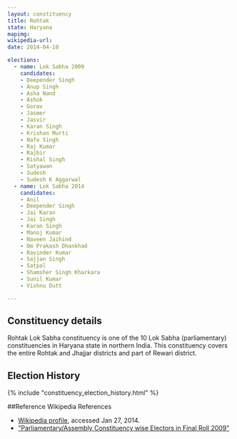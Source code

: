 ```yaml
---
layout: constituency
title: Rohtak
state: Haryana
mapimg: 
wikipedia-url: 
date: 2014-04-10

elections: 
  - name: Lok Sabha 2009
    candidates: 
    - Deepender Singh 
    - Anup Singh 
    - Asha Nand 
    - Ashok 
    - Gorav 
    - Jasmer 
    - Jasvir 
    - Karan Singh 
    - Krishan Murti 
    - Nafe Singh 
    - Raj Kumar 
    - Rajbir 
    - Rishal Singh 
    - Satyawan 
    - Sudesh 
    - Sudesh K Aggarwal  
  - name: Lok Sabha 2014
    candidates: 
    - Anil 
    - Deepender Singh 
    - Jai Karan 
    - Jai Singh 
    - Karan Singh 
    - Manoj Kumar 
    - Naveen Jaihind 
    - Om Prakash Dhankhad 
    - Ravinder Kumar 
    - Sajjan Singh 
    - Satpal 
    - Shamsher Singh Kharkara 
    - Sunil Kumar 
    - Vishnu Dutt  

---
```


## Constituency details
Rohtak Lok Sabha constituency is one of the 10 Lok Sabha (parliamentary) constituencies in Haryana state in northern India. This constituency covers the entire Rohtak and Jhajjar districts and part of Rewari district.




## Election History
{% include "constituency_election_history.html" %}

##Reference
Wikipedia References
- [Wikipedia profile]({{page.profile.wikipedia}}), accessed Jan 27, 2014.
- ["Parliamentary/Assembly Constituency wise Electors in Final Roll 2009"][wiki1]

[wiki1]: http://ceoharyana.nic.in/pdf/ERoll%202009.pdf
